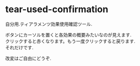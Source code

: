 # tear-used-confirmation
自分用.ティアラメンツ効果使用確認ツール.
  
ボタンにカーソルを置くと各効果の概要みたいなのが見えます.  
クリックすると赤くなります。もう一度クリックすると戻ります.  
それだけです.  

改変はご自由にどうぞ.

